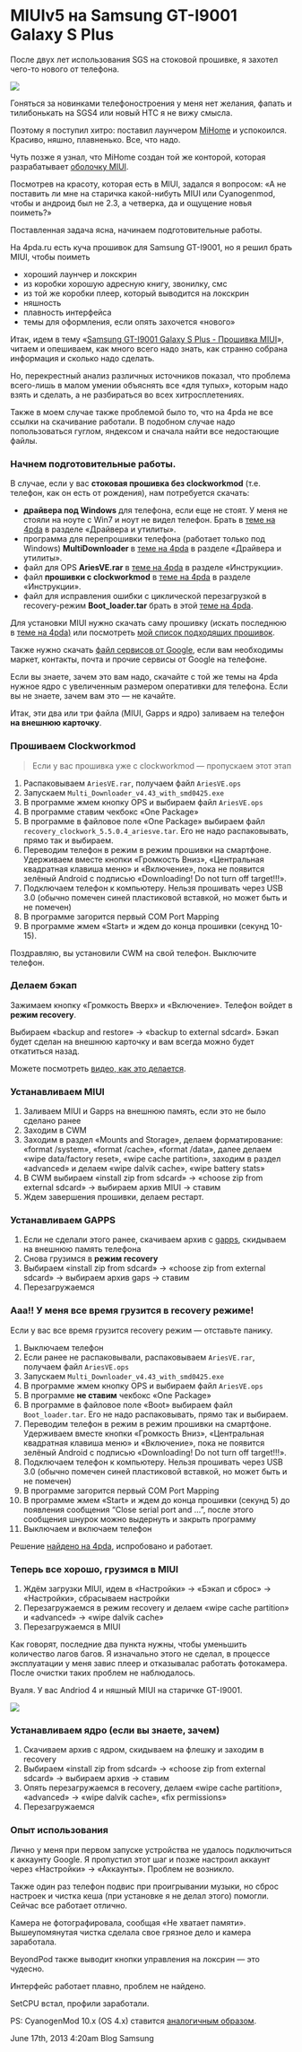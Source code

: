 # MIUIv5 на Samsung GT-I9001 Galaxy S Plus

После двух лет использования SGS на стоковой прошивке, я захотел чего-то
нового от телефона.

![](/tumblr/84842746436_0.jpg)

Гоняться за новинками телефоностроения у меня нет желания, фапать и
тилибонькать на SGS4 или новый HTC я не вижу смысла.

Поэтому я поступил хитро: поставил лаунчером
[MiHome](https://play.google.com/store/apps/details?id=com.miui.mihome2)
и успокоился. Красиво, няшно, плавненько. Все, что надо.

Чуть позже я узнал, что MiHome создан той же конторой, которая
разрабатывает [оболочку MIUI](http://miui.su/).

Посмотрев на красоту, которая есть в MIUI, задался я вопросом: «А не
поставить ли мне на старичка какой-нибуть MIUI или Cyanogenmod, чтобы и
андроид был не 2.3, а четверка, да и ощущение новья поиметь?»

Поставленная задача ясна, начинаем подготовительные работы.

На 4pda.ru есть куча прошивок для Samsung GT-I9001, но я решил брать
MIUI, чтобы поиметь

-   хороший лаунчер и локскрин
-   из коробки хорошую адресную книгу, звонилку, смс
-   из той же коробки плеер, который выводится на локскрин
-   няшность
-   плавность интерфейса
-   темы для оформления, если опять захочется «нового»

Итак, идем в тему «[Samsung GT-I9001 Galaxy S Plus - Прошивка
MIUI](http://4pda.ru/forum/index.php?showtopic=400712)», читаем и
опешиваем, как много всего надо знать, как странно собрана информация и
сколько надо сделать.

Но, перекрестный анализ различных источников показал, что проблема
всего-лишь в малом умении объяснять все «для тупых», которым надо взять
и сделать, а не разбираться во всех хитросплетениях.

Также в моем случае также проблемой было то, что на 4pda не все ссылки
на скачивание работали. В подобном случае надо попользоваться гуглом,
яндексом и сначала найти все недостающие файлы.

### Начнем подготовительные работы.

В случае, если у вас **стоковая прошивка без clockworkmod** (т.е.
телефон, как он есть от рождения), нам потребуется скачать:

-   **драйвера под Windows** для телефона, если еще не стоят. У меня не
    стояли на ноуте с Win7 и ноут не видел телефон. Брать в [теме на
    4pda](http://4pda.ru/forum/index.php?showtopic=400712) в разделе
    «Драйвера и утилиты».
-   программа для перепрошивки телефона (работает только под Windows)
    **MultiDownloader** в [теме на
    4pda](http://4pda.ru/forum/index.php?showtopic=400712) в разделе
    «Драйвера и утилиты».
-   файл для OPS **AriesVE.rar** в [теме на
    4pda](http://4pda.ru/forum/index.php?showtopic=400712) в разделе
    «Инструкции».
-   файл **прошивки с clockworkmod** в [теме на
    4pda](http://4pda.ru/forum/index.php?showtopic=400712) в разделе
    «Инструкции».
-   файл для исправления ошибки с циклической перезагрузкой в
    recovery-режим **Boot\_loader.tar** брать в этой [теме на
    4pda](http://4pda.ru/forum/index.php?showtopic=249526&st=7420#entry11711230).

Для установки MIUI нужно скачать саму прошивку (искать последнюю в [теме
на 4pda)](http://4pda.ru/forum/index.php?showtopic=400712) или
посмотреть [мой список подходящих прошивок](/all/sgs-gt-i9001-miui).

Также нужно скачать [файл сервисов от
Google](http://goo.im/gapps/gapps-jb-20121011-signed.zip), если вам
необходимы маркет, контакты, почта и прочие сервисы от Google на
телефоне.

Если вы знаете, зачем это вам надо, скачайте с той же темы на 4pda
нужное ядро с увеличенным размером оперативки для телефона. Если вы не
знаете, зачем вам это — не качайте.

Итак, эти два или три файла (MIUI, Gapps и ядро) заливаем на телефон
**на внешнюю карточку**.

### Прошиваем Clockworkmod

> Если у вас прошивка уже с clockworkmod — пропускаем этот этап

1.  Распаковываем `AriesVE.rar`, получаем файл `AriesVE.ops`
2.  Запускаем `Multi_Downloader_v4.43_with_smd0425.exe`
3.  В программе жмем кнопку OPS и выбираем файл `AriesVE.ops`
4.  В программе ставим чекбокс «One Package»
5.  В программе в файловое поле «One Package» выбираем файл
    `recovery_clockwork_5.5.0.4_ariesve.tar`. Его не надо распаковывать,
    прямо так и выбираем.
6.  Переводим телефон в режим в режим прошивки на смартфоне. Удерживаем
    вместе кнопки «Громкость Вниз», «Центральная квадратная клавиша
    меню» и «Включение», пока не появится зелёный Android с подписью
    «Downloading! Do not turn off target!!!».
7.  Подключаем телефон к компьютеру. Нельзя прошивать через USB 3.0
    (обычно помечен синей пластиковой вставкой, но может быть и не
    помечен)
8.  В программе загорится первый COM Port Mapping
9.  В программе жмем «Start» и ждем до конца прошивки (секунд 10-15).

Поздравляю, вы установили CWM на свой телефон. Выключите телефон.

### Делаем бэкап

Зажимаем кнопку «Громкость Вверх» и «Включение». Телефон войдет в
**режим recovery**.

Выбираем «backup and restore» → «backup to external sdcard». Бэкап будет
сделан на внешнюю карточку и вам всегда можно будет откатиться назад.

Можете посмотреть [видео, как это
делается](http://www.youtube.com/watch?v=I5-LvTG93Og).

### Устанавливаем MIUI

1.  Заливаем MIUI и Gapps на внешнюю память, если это не было сделано
    ранее
2.  Заходим в CWM
3.  Заходим в раздел «Mounts and Storage», делаем форматирование:
    «format /system», «format /caсhe», «format /data», далее делаем
    «wipe data/factory reset», «wipe cache partition», заходим в раздел
    «advanced» и делаем «wipe dalvik cache», «wipe battery stats»
4.  В CWM выбираем «install zip from sdcard» → «choose zip from external
    sdcard» → выбираем архив MIUI → ставим
5.  Ждем завершения прошивки, делаем рестарт.

### Устанавливаем GAPPS

1.  Если не сделали этого ранее, скачиваем архив с
    [gapps](http://goo.im/gapps/gapps-jb-20121011-signed.zip), скидываем
    на внешнюю память телефона
2.  Снова грузимся в **режим recovery**
3.  Выбираем «install zip from sdcard» → «choose zip from external
    sdcard» → выбираем архив gaps → ставим
4.  Перезагружаемся

### Ааа!! У меня все время грузится в recovery режиме!

Если у вас все время грузится recovery режим — отставьте панику.

1.  Выключаем телефон
2.  Если ранее не распаковывали, распаковываем `AriesVE.rar`, получаем
    файл `AriesVE.ops`
3.  Запускаем `Multi_Downloader_v4.43_with_smd0425.exe`
4.  В программе жмем кнопку OPS и выбираем файл `AriesVE.ops`
5.  В программе **не ставим** чекбокс «One Package»
6.  В программе в файловое поле «Boot» выбираем файл `Boot_loader.tar`.
    Его не надо распаковывать, прямо так и выбираем.
7.  Переводим телефон в режим в режим прошивки на смартфоне. Удерживаем
    вместе кнопки «Громкость Вниз», «Центральная квадратная клавиша
    меню» и «Включение», пока не появится зелёный Android с подписью
    «Downloading! Do not turn off target!!!».
8.  Подключаем телефон к компьютеру. Нельзя прошивать через USB 3.0
    (обычно помечен синей пластиковой вставкой, но может быть и не
    помечен)
9.  В программе загорится первый COM Port Mapping
10. В программе жмем «Start» и ждем до конца прошивки (секунд 5) до
    появления сообщения “Close serial port and …”, после этого сообщения
    шнурок можно выдернуть и закрыть программу
11. Выключаем и включаем телефон

Решение [найдено на
4pda](http://4pda.ru/forum/index.php?showtopic=249526&st=7420#entry11711230),
испробовано и работает.

### Теперь все хорошо, грузимся в MIUI

1.  Ждём загрузки MIUI, идем в «Настройки» → «Бэкап и сброс» →
    «Настройки», сбрасываем настройки
2.  Перезагружаемся в режим recovery и делаем «wipe cache partition» и
    «advanced» → «wipe dalvik cache»
3.  Перезагружаемся в MIUI

Как говорят, последние два пункта нужны, чтобы уменьшить количество
лагов багов. Я изначально этого не сделал, в процессе эксплуатации у
меня завис плеер и отказывалас работать фотокамера. После очистки таких
проблем не наблюдалось.

Вуаля. У вас Andriod 4 и няшный MIUI на старичке GT-I9001.

![](/tumblr/84842746436_1.jpg)

### Устанавливаем ядро (если вы знаете, зачем)

1.  Скачиваем архив с ядром, скидываем на флешку и заходим в recovery
2.  Выбираем «install zip from sdcard» → «choose zip from external
    sdcard» → выбираем архив → ставим
3.  Опять перезагружаемся в recovery, делаем «wipe cache partition»,
    «advanced» → «wipe dalvik cache», «fix permissions»
4.  Перезагружаемся

### Опыт использования

Лично у меня при первом запуске устройства не удалось подключиться к
аккаунту Google. Я пропустил этот шаг и позже настроил аккаунт через
«Настройки» → «Аккаунты». Проблем не возникло.

Также один раз телефон подвис при проигрывании музыки, но сброс настроек
и чистка кеша (при установке я не делал этого) помогли. Сейчас все
работает отлично.

Камера не фотографировала, сообщая «Не хватает памяти». Вышеупомянутая
чистка сделала свое грязное дело и камера заработала.

BeyondPod также выводит кнопки управления на локсрин — это чудесно.

Интерфейс работает плавно, проблем не найдено.

SetCPU встал, профили заработали.

PS: CyanogenMod 10.x (OS 4.x) ставится [аналогичным
образом](http://4pda.ru/forum/index.php?showtopic=381720).

<span id="timestamp"> June 17th, 2013 4:20am </span> <span
class="tag">Blog</span> <span class="tag">Samsung</span>

